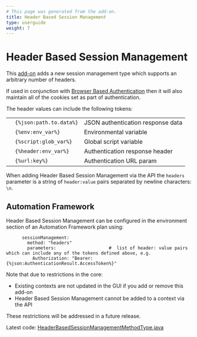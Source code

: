 ```yaml
---
# This page was generated from the add-on.
title: Header Based Session Management
type: userguide
weight: 7
---
```


# Header Based Session Management

This [add-on](/docs/desktop/addons/authentication-helper/) adds a new session management type which supports an arbitrary number of headers.


If used in conjunction with [Browser Based Authentication](/docs/desktop/addons/authentication-helper/browser-auth/) then it will also maintain all
of the cookies set as part of authentication.


The header values can include the following tokens:

|   |                         |                                   |
|---|-------------------------|-----------------------------------|
|   | `{%json:path.to.data%}` | JSON authentication response data |
|   | `{%env:env_var%}`       | Environmental variable            |
|   | `{%script:glob_var%}`   | Global script variable            |
|   | `{%header:env_var%}`    | Authentication response header    |
|   | `{%url:key%}`           | Authentication URL param          |

When adding Header Based Session Management via the API the `headers` parameter is a string of `header:value` pairs separated by newline characters: `\n`.

## Automation Framework

Header Based Session Management can be configured in the environment section of an Automation Framework plan using:

```
      sessionManagement:
        method: "headers"
        parameters:                    #  list of header: value pairs which can include any of the tokens defined above, e.g.
          Authorization: "Bearer: {%json:AuthenticationResult.AccessToken%}"
```


Note that due to restrictions in the core:

* Existing contexts are not updated in the GUI if you add or remove this add-on
* Header Based Session Management cannot be added to a context via the API

These restrictions will be addressed in a future release.


Latest code: [HeaderBasedSessionManagementMethodType.java](https://github.com/zaproxy/zap-extensions/blob/main/addOns/authhelper/src/main/java/org/zaproxy/addon/authhelper/HeaderBasedSessionManagementMethodType.java)
